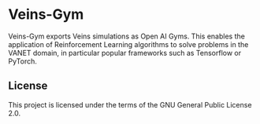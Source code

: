 Veins-Gym
=========

Veins-Gym exports Veins simulations as Open AI Gyms.
This enables the application of Reinforcement Learning algorithms to solve problems in the VANET domain, in particular popular frameworks such as Tensorflow or PyTorch. 

License
-------
This project is licensed under the terms of the GNU General Public License 2.0.
